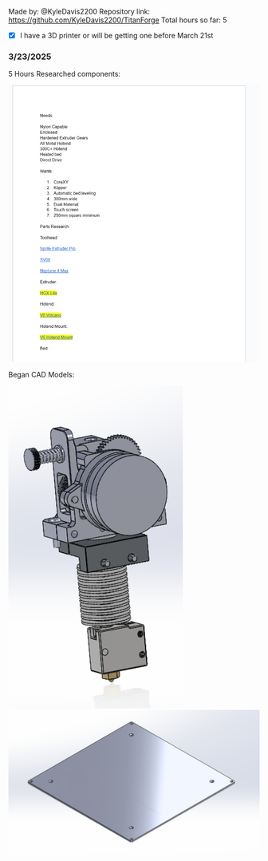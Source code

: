 Made by: @KyleDavis2200
Repository link: https://github.com/KyleDavis2200/TitanForge
Total hours so far: 5

- [x] I have a 3D printer or will be getting one before March 21st

### 3/23/2025
5 Hours
Researched components:

<img src="https://github.com/KyleDavis2200/TitanForge/blob/main/research.png" width="550">

Began CAD Models:

<img src="https://github.com/KyleDavis2200/TitanForge/blob/main/hotend%20subassem%20v1.png" width="350">
<img src="https://github.com/KyleDavis2200/TitanForge/blob/main/bed%20model.png" width="550">
